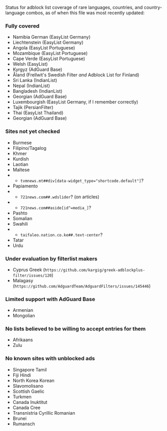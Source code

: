 Status for adblock list coverage of rare languages, countries, and country-language combos, as of when this file was most recently updated:

### Fully covered
* Namibia German (EasyList Germany)
* Liechtenstein (EasyList Germany)
* Angola (EasyList Portuguese)
* Mozambique (EasyList Portuguese)
* Cape Verde (EasyList Portuguese)
* Welsh (EasyList)
* Kyrgyz (AdGuard Base)
* Åland (Frellwit's Swedish Filter <i>and</i> Adblock List for Finland)
* Sri Lanka (IndianList)
* Nepal (IndianList)
* Bangladesh (IndianList)
* Georgian (AdGuard Base)
* Luxembourgish (EasyList Germany, if I remember correctly)
* Tajik (PersianFilter)
* Thai (EasyList Thailand)
* Georgian (AdGuard Base)

### Sites not yet checked
* Burmese
* Filipino/Tagalog
* Khmer
* Kurdish
* Laotian
* Maltese
* * `tvmnews.mt##div[data-widget_type="shortcode.default"]`?
* Papiamento
* * `721news.com##.wdslider`? (on articles)
* * `721news.com##aside[id^=media_]`?
* Pashto
* Somalian
* Swahili
* * `taifaleo.nation.co.ke##.text-center`?
* Tatar
* Urdu

### Under evaluation by filterlist makers
* Cyprus Greek (`https://github.com/kargig/greek-adblockplus-filter/issues/120`)
* Malagasy (`https://github.com/AdguardTeam/AdguardFilters/issues/145446`)

### Limited support with AdGuard Base
* Armenian
* Mongolian

### No lists believed to be willing to accept entries for them
* Afrikaans
* Zulu

### No known sites with unblocked ads
* Singapore Tamil
* Fiji Hindi
* North Korea Korean
* Slavomolisano
* Scottish Gaelic
* Turkmen
* Canada Inuktitut
* Canada Cree
* Transnistria Cyrillic Romanian
* Brunei
* Rumansch
